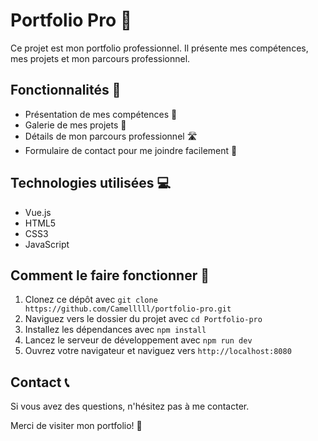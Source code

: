 # Portfolio Pro 🚀

Ce projet est mon portfolio professionnel. Il présente mes compétences, mes projets et mon parcours professionnel. 

## Fonctionnalités 🎯

- Présentation de mes compétences 🧠
- Galerie de mes projets 🎨
- Détails de mon parcours professionnel 🛣️
- Formulaire de contact pour me joindre facilement 📧

## Technologies utilisées 💻

- Vue.js
- HTML5
- CSS3
- JavaScript

## Comment le faire fonctionner 🔄

1. Clonez ce dépôt avec `git clone https://github.com/Camelllll/portfolio-pro.git`
2. Naviguez vers le dossier du projet avec `cd Portfolio-pro`
3. Installez les dépendances avec `npm install`
4. Lancez le serveur de développement avec `npm run dev`
5. Ouvrez votre navigateur et naviguez vers `http://localhost:8080`

## Contact 📞

Si vous avez des questions, n'hésitez pas à me contacter.

Merci de visiter mon portfolio! 🙏
